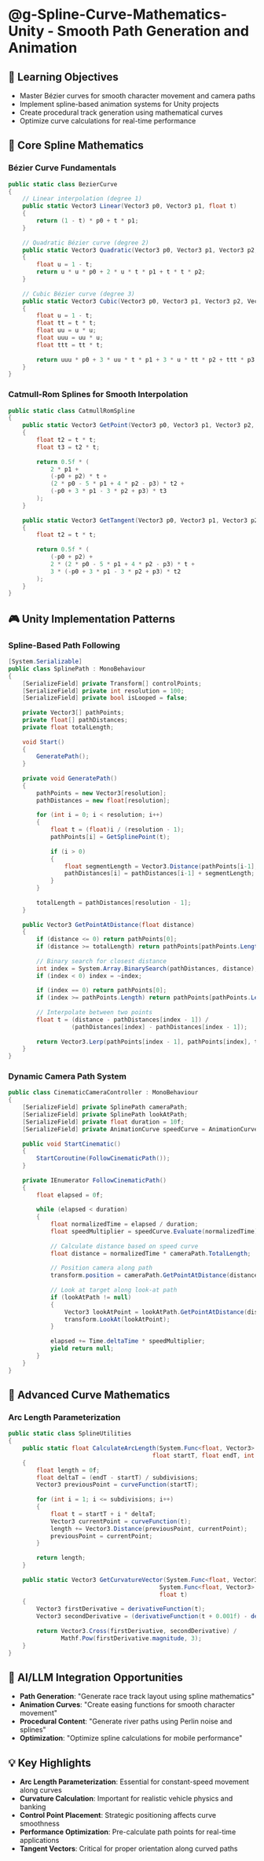 # @g-Spline-Curve-Mathematics-Unity - Smooth Path Generation and Animation

## 🎯 Learning Objectives
- Master Bézier curves for smooth character movement and camera paths
- Implement spline-based animation systems for Unity projects
- Create procedural track generation using mathematical curves
- Optimize curve calculations for real-time performance

## 🔧 Core Spline Mathematics

### Bézier Curve Fundamentals
```csharp
public static class BezierCurve
{
    // Linear interpolation (degree 1)
    public static Vector3 Linear(Vector3 p0, Vector3 p1, float t)
    {
        return (1 - t) * p0 + t * p1;
    }
    
    // Quadratic Bézier curve (degree 2)
    public static Vector3 Quadratic(Vector3 p0, Vector3 p1, Vector3 p2, float t)
    {
        float u = 1 - t;
        return u * u * p0 + 2 * u * t * p1 + t * t * p2;
    }
    
    // Cubic Bézier curve (degree 3)
    public static Vector3 Cubic(Vector3 p0, Vector3 p1, Vector3 p2, Vector3 p3, float t)
    {
        float u = 1 - t;
        float tt = t * t;
        float uu = u * u;
        float uuu = uu * u;
        float ttt = tt * t;
        
        return uuu * p0 + 3 * uu * t * p1 + 3 * u * tt * p2 + ttt * p3;
    }
}
```

### Catmull-Rom Splines for Smooth Interpolation
```csharp
public static class CatmullRomSpline
{
    public static Vector3 GetPoint(Vector3 p0, Vector3 p1, Vector3 p2, Vector3 p3, float t)
    {
        float t2 = t * t;
        float t3 = t2 * t;
        
        return 0.5f * (
            2 * p1 +
            (-p0 + p2) * t +
            (2 * p0 - 5 * p1 + 4 * p2 - p3) * t2 +
            (-p0 + 3 * p1 - 3 * p2 + p3) * t3
        );
    }
    
    public static Vector3 GetTangent(Vector3 p0, Vector3 p1, Vector3 p2, Vector3 p3, float t)
    {
        float t2 = t * t;
        
        return 0.5f * (
            (-p0 + p2) +
            2 * (2 * p0 - 5 * p1 + 4 * p2 - p3) * t +
            3 * (-p0 + 3 * p1 - 3 * p2 + p3) * t2
        );
    }
}
```

## 🎮 Unity Implementation Patterns

### Spline-Based Path Following
```csharp
[System.Serializable]
public class SplinePath : MonoBehaviour
{
    [SerializeField] private Transform[] controlPoints;
    [SerializeField] private int resolution = 100;
    [SerializeField] private bool isLooped = false;
    
    private Vector3[] pathPoints;
    private float[] pathDistances;
    private float totalLength;
    
    void Start()
    {
        GeneratePath();
    }
    
    private void GeneratePath()
    {
        pathPoints = new Vector3[resolution];
        pathDistances = new float[resolution];
        
        for (int i = 0; i < resolution; i++)
        {
            float t = (float)i / (resolution - 1);
            pathPoints[i] = GetSplinePoint(t);
            
            if (i > 0)
            {
                float segmentLength = Vector3.Distance(pathPoints[i-1], pathPoints[i]);
                pathDistances[i] = pathDistances[i-1] + segmentLength;
            }
        }
        
        totalLength = pathDistances[resolution - 1];
    }
    
    public Vector3 GetPointAtDistance(float distance)
    {
        if (distance <= 0) return pathPoints[0];
        if (distance >= totalLength) return pathPoints[pathPoints.Length - 1];
        
        // Binary search for closest distance
        int index = System.Array.BinarySearch(pathDistances, distance);
        if (index < 0) index = ~index;
        
        if (index == 0) return pathPoints[0];
        if (index >= pathPoints.Length) return pathPoints[pathPoints.Length - 1];
        
        // Interpolate between two points
        float t = (distance - pathDistances[index - 1]) / 
                  (pathDistances[index] - pathDistances[index - 1]);
        
        return Vector3.Lerp(pathPoints[index - 1], pathPoints[index], t);
    }
}
```

### Dynamic Camera Path System
```csharp
public class CinematicCameraController : MonoBehaviour
{
    [SerializeField] private SplinePath cameraPath;
    [SerializeField] private SplinePath lookAtPath;
    [SerializeField] private float duration = 10f;
    [SerializeField] private AnimationCurve speedCurve = AnimationCurve.Linear(0, 1, 1, 1);
    
    public void StartCinematic()
    {
        StartCoroutine(FollowCinematicPath());
    }
    
    private IEnumerator FollowCinematicPath()
    {
        float elapsed = 0f;
        
        while (elapsed < duration)
        {
            float normalizedTime = elapsed / duration;
            float speedMultiplier = speedCurve.Evaluate(normalizedTime);
            
            // Calculate distance based on speed curve
            float distance = normalizedTime * cameraPath.TotalLength;
            
            // Position camera along path
            transform.position = cameraPath.GetPointAtDistance(distance);
            
            // Look at target along look-at path
            if (lookAtPath != null)
            {
                Vector3 lookAtPoint = lookAtPath.GetPointAtDistance(distance);
                transform.LookAt(lookAtPoint);
            }
            
            elapsed += Time.deltaTime * speedMultiplier;
            yield return null;
        }
    }
}
```

## 🔢 Advanced Curve Mathematics

### Arc Length Parameterization
```csharp
public static class SplineUtilities
{
    public static float CalculateArcLength(System.Func<float, Vector3> curveFunction, 
                                         float startT, float endT, int subdivisions = 100)
    {
        float length = 0f;
        float deltaT = (endT - startT) / subdivisions;
        Vector3 previousPoint = curveFunction(startT);
        
        for (int i = 1; i <= subdivisions; i++)
        {
            float t = startT + i * deltaT;
            Vector3 currentPoint = curveFunction(t);
            length += Vector3.Distance(previousPoint, currentPoint);
            previousPoint = currentPoint;
        }
        
        return length;
    }
    
    public static Vector3 GetCurvatureVector(System.Func<float, Vector3> curveFunction,
                                           System.Func<float, Vector3> derivativeFunction,
                                           float t)
    {
        Vector3 firstDerivative = derivativeFunction(t);
        Vector3 secondDerivative = (derivativeFunction(t + 0.001f) - derivativeFunction(t - 0.001f)) / 0.002f;
        
        return Vector3.Cross(firstDerivative, secondDerivative) / 
               Mathf.Pow(firstDerivative.magnitude, 3);
    }
}
```

## 🚀 AI/LLM Integration Opportunities
- **Path Generation**: "Generate race track layout using spline mathematics"
- **Animation Curves**: "Create easing functions for smooth character movement"
- **Procedural Content**: "Generate river paths using Perlin noise and splines"
- **Optimization**: "Optimize spline calculations for mobile performance"

## 💡 Key Highlights
- **Arc Length Parameterization**: Essential for constant-speed movement along curves
- **Curvature Calculation**: Important for realistic vehicle physics and banking
- **Control Point Placement**: Strategic positioning affects curve smoothness
- **Performance Optimization**: Pre-calculate path points for real-time applications
- **Tangent Vectors**: Critical for proper orientation along curved paths